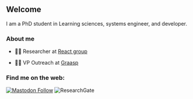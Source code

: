 ## Welcome

I am a PhD student in Learning sciences, systems engineer, and developer.

### About me

- 🧑‍🔬 Researcher at [React group](https://react.epfl.ch/)

- 🧑‍🏫 VP Outreach at [Graasp](https://graasp.org/)

### Find me on the web:

[![Mastodon Follow](https://img.shields.io/mastodon/follow/107574864086421450?domain=https%3A%2F%2Ftooting.ch&label=tooting&style=social)](https://tooting.ch/@jeremy_la_scala)
![ResearchGate](https://img.shields.io/badge/ResearchGate-grey?logo=researchgate&link=https%3A%2F%2Fwww.researchgate.net%2Fprofile%2FJeremy-La-Scala)


<!--

### Me on Github

[![Jérémy's GitHub stats](https://github-readme-stats.vercel.app/api?username=swouf&show_icons=true&theme=transparent)](https://github.com/anuraghazra/github-readme-stats)

[![Top Langs](https://github-readme-stats.vercel.app/api/top-langs/?username=swouf)](https://github.com/anuraghazra/github-readme-stats)

-->
